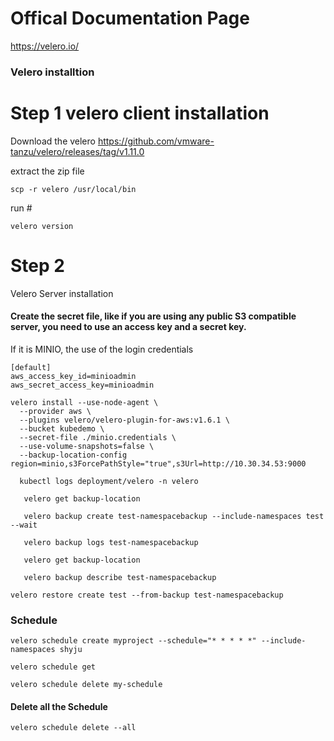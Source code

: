 
# Offical Documentation Page
https://velero.io/
### Velero installtion 
# Step 1 velero client installation 
Download the velero 
https://github.com/vmware-tanzu/velero/releases/tag/v1.11.0

extract the zip file 

```
scp -r velero /usr/local/bin
```
run #
```
velero version
```



# Step 2
Velero Server installation 

#### Create the secret file, like if you are using any public S3 compatible server, you need to use an access key and a secret key.
If it is MINIO, the use of the login credentials
  ```
[default]
aws_access_key_id=minioadmin
aws_secret_access_key=minioadmin

```
  ```   
velero install --use-node-agent \
    --provider aws \
    --plugins velero/velero-plugin-for-aws:v1.6.1 \
    --bucket kubedemo \
    --secret-file ./minio.credentials \
    --use-volume-snapshots=false \
    --backup-location-config region=minio,s3ForcePathStyle="true",s3Url=http://10.30.34.53:9000
```
 ```
   kubectl logs deployment/velero -n velero
  ```
``` 
   velero get backup-location
   ```
```
   velero backup create test-namespacebackup --include-namespaces test --wait
```
```   
   velero backup logs test-namespacebackup
 ```
```  
   velero get backup-location
 ```
```   
   velero backup describe test-namespacebackup
```
```
velero restore create test --from-backup test-namespacebackup 
```

### Schedule

```
velero schedule create myproject --schedule="* * * * *" --include-namespaces shyju
```
```
velero schedule get
```

```
velero schedule delete my-schedule
```

#### Delete all the Schedule 
```
velero schedule delete --all
```
